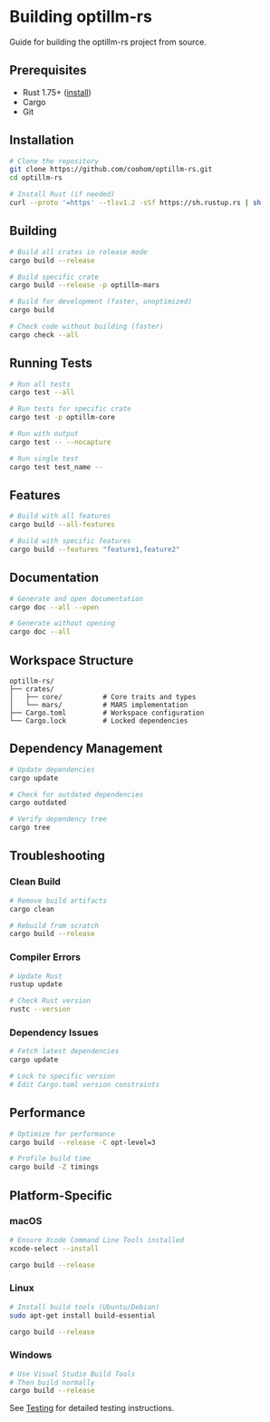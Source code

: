 # Building optillm-rs

Guide for building the optillm-rs project from source.

## Prerequisites

- Rust 1.75+ ([install](https://rustup.rs/))
- Cargo
- Git

## Installation

```bash
# Clone the repository
git clone https://github.com/coohom/optillm-rs.git
cd optillm-rs

# Install Rust (if needed)
curl --proto '=https' --tlsv1.2 -sSf https://sh.rustup.rs | sh
```

## Building

```bash
# Build all crates in release mode
cargo build --release

# Build specific crate
cargo build --release -p optillm-mars

# Build for development (faster, unoptimized)
cargo build

# Check code without building (faster)
cargo check --all
```

## Running Tests

```bash
# Run all tests
cargo test --all

# Run tests for specific crate
cargo test -p optillm-core

# Run with output
cargo test -- --nocapture

# Run single test
cargo test test_name --
```

## Features

```bash
# Build with all features
cargo build --all-features

# Build with specific features
cargo build --features "feature1,feature2"
```

## Documentation

```bash
# Generate and open documentation
cargo doc --all --open

# Generate without opening
cargo doc --all
```

## Workspace Structure

```
optillm-rs/
├── crates/
│   ├── core/          # Core traits and types
│   └── mars/          # MARS implementation
├── Cargo.toml         # Workspace configuration
└── Cargo.lock         # Locked dependencies
```

## Dependency Management

```bash
# Update dependencies
cargo update

# Check for outdated dependencies
cargo outdated

# Verify dependency tree
cargo tree
```

## Troubleshooting

### Clean Build

```bash
# Remove build artifacts
cargo clean

# Rebuild from scratch
cargo build --release
```

### Compiler Errors

```bash
# Update Rust
rustup update

# Check Rust version
rustc --version
```

### Dependency Issues

```bash
# Fetch latest dependencies
cargo update

# Lock to specific version
# Edit Cargo.toml version constraints
```

## Performance

```bash
# Optimize for performance
cargo build --release -C opt-level=3

# Profile build time
cargo build -Z timings
```

## Platform-Specific

### macOS

```bash
# Ensure Xcode Command Line Tools installed
xcode-select --install

cargo build --release
```

### Linux

```bash
# Install build tools (Ubuntu/Debian)
sudo apt-get install build-essential

cargo build --release
```

### Windows

```bash
# Use Visual Studio Build Tools
# Then build normally
cargo build --release
```

See [Testing](testing.md) for detailed testing instructions.
